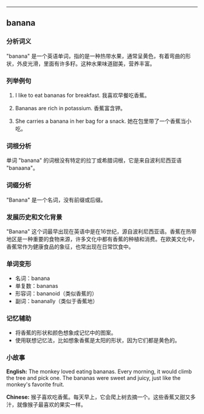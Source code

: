 
---------------
## banana
### 分析词义
"banana" 是一个英语单词，指的是一种热带水果，通常呈黄色，有着弯曲的形状，外皮光滑，里面有许多籽。这种水果味道甜美，营养丰富。

### 列举例句
1. I like to eat bananas for breakfast.
   我喜欢早餐吃香蕉。

2. Bananas are rich in potassium.
   香蕉富含钾。

3. She carries a banana in her bag for a snack.
   她在包里带了一个香蕉当小吃。

### 词根分析
单词 "banana" 的词根没有特定的拉丁或希腊词根，它是来自波利尼西亚语 "banaana"。

### 词缀分析
"Banana" 是一个名词，没有前缀或后缀。

### 发展历史和文化背景
"Banana" 这个词最早出现在英语中是在16世纪，源自波利尼西亚语。香蕉在热带地区是一种重要的食物来源，许多文化中都有香蕉的种植和消费。在欧美文化中，香蕉常作为健康食品的象征，也常出现在日常饮食中。

### 单词变形
- 名词：banana
- 单复数：bananas
- 形容词：bananoid（类似香蕉的）
- 副词：bananally（类似于香蕉地）

### 记忆辅助
- 将香蕉的形状和颜色想象成记忆中的图案。
- 使用联想记忆法，比如想象香蕉是太阳的形状，因为它们都是黄色的。

### 小故事
**English:**
The monkey loved eating bananas. Every morning, it would climb the tree and pick one. The bananas were sweet and juicy, just like the monkey's favorite fruit. 

**Chinese:**
猴子喜欢吃香蕉。每天早上，它会爬上树去摘一个。这些香蕉又甜又多汁，就像猴子最喜欢的果实一样。

